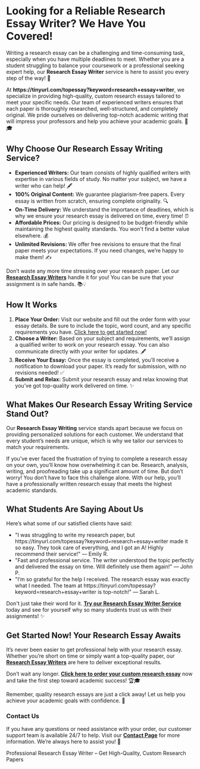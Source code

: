 <h1>Looking for a Reliable Research Essay Writer? We Have You Covered!</h1>

<p>Writing a research essay can be a challenging and time-consuming task, especially when you have multiple deadlines to meet. Whether you are a student struggling to balance your coursework or a professional seeking expert help, our <strong>Research Essay Writer</strong> service is here to assist you every step of the way! 🌟</p>

<p>At <strong>https://tinyurl.com/topessay?keyword=research+essay+writer</strong>, we specialize in providing high-quality, custom research essays tailored to meet your specific needs. Our team of experienced writers ensures that each paper is thoroughly researched, well-structured, and completely original. We pride ourselves on delivering top-notch academic writing that will impress your professors and help you achieve your academic goals. 💼🎓</p>

<h2>Why Choose Our Research Essay Writing Service?</h2>
<ul>
  <li><strong>Experienced Writers:</strong> Our team consists of highly qualified writers with expertise in various fields of study. No matter your subject, we have a writer who can help! 🖋️</li>
  <li><strong>100% Original Content:</strong> We guarantee plagiarism-free papers. Every essay is written from scratch, ensuring complete originality. 🔍</li>
  <li><strong>On-Time Delivery:</strong> We understand the importance of deadlines, which is why we ensure your research essay is delivered on time, every time! ⏰</li>
  <li><strong>Affordable Prices:</strong> Our pricing is designed to be budget-friendly while maintaining the highest quality standards. You won’t find a better value elsewhere. 💰</li>
  <li><strong>Unlimited Revisions:</strong> We offer free revisions to ensure that the final paper meets your expectations. If you need changes, we’re happy to make them! ✍️</li>
</ul>

<p>Don’t waste any more time stressing over your research paper. Let our <a href="https://tinyurl.com/topessay?keyword=research+essay+writer" target="_blank"><strong>Research Essay Writers</strong></a> handle it for you! You can be sure that your assignment is in safe hands. 📚💡</p>

<h2>How It Works</h2>
<ol>
  <li><strong>Place Your Order:</strong> Visit our website and fill out the order form with your essay details. Be sure to include the topic, word count, and any specific requirements you have. <a href="https://tinyurl.com/topessay?keyword=research+essay+writer" target="_blank">Click here to get started now!</a></li>
  <li><strong>Choose a Writer:</strong> Based on your subject and requirements, we’ll assign a qualified writer to work on your research essay. You can also communicate directly with your writer for updates. 🖋️</li>
  <li><strong>Receive Your Essay:</strong> Once the essay is completed, you’ll receive a notification to download your paper. It’s ready for submission, with no revisions needed! ✅</li>
  <li><strong>Submit and Relax:</strong> Submit your research essay and relax knowing that you’ve got top-quality work delivered on time. ✨</li>
</ol>

<h2>What Makes Our Research Essay Writing Service Stand Out?</h2>

<p>Our <strong>Research Essay Writing</strong> service stands apart because we focus on providing personalized solutions for each customer. We understand that every student’s needs are unique, which is why we tailor our services to match your requirements.</p>

<p>If you’ve ever faced the frustration of trying to complete a research essay on your own, you’ll know how overwhelming it can be. Research, analysis, writing, and proofreading take up a significant amount of time. But don’t worry! You don’t have to face this challenge alone. With our help, you’ll have a professionally written research essay that meets the highest academic standards.</p>

<h2>What Students Are Saying About Us</h2>

<p>Here’s what some of our satisfied clients have said:</p>

<ul>
  <li>"I was struggling to write my research paper, but https://tinyurl.com/topessay?keyword=research+essay+writer made it so easy. They took care of everything, and I got an A! Highly recommend their service!" — Emily R.</li>
  <li>"Fast and professional service. The writer understood the topic perfectly and delivered the essay on time. Will definitely use them again!" — John P.</li>
  <li>"I’m so grateful for the help I received. The research essay was exactly what I needed. The team at https://tinyurl.com/topessay?keyword=research+essay+writer is top-notch!" — Sarah L.</li>
</ul>

<p>Don't just take their word for it. <a href="https://tinyurl.com/topessay?keyword=research+essay+writer" target="_blank"><strong>Try our Research Essay Writer Service</strong></a> today and see for yourself why so many students trust us with their assignments! ✨</p>

<h2>Get Started Now! Your Research Essay Awaits</h2>

<p>It’s never been easier to get professional help with your research essay. Whether you’re short on time or simply want a top-quality paper, our <a href="https://tinyurl.com/topessay?keyword=research+essay+writer" target="_blank"><strong>Research Essay Writers</strong></a> are here to deliver exceptional results.</p>

<p>Don’t wait any longer. <a href="https://tinyurl.com/topessay?keyword=research+essay+writer" target="_blank"><strong>Click here to order your custom research essay</strong></a> now and take the first step toward academic success! 🏆🎓</p>

<p>Remember, quality research essays are just a click away! Let us help you achieve your academic goals with confidence. 💯</p>

<h3>Contact Us</h3>
<p>If you have any questions or need assistance with your order, our customer support team is available 24/7 to help. Visit our <a href="https://tinyurl.com/topessay?keyword=research+essay+writer" target="_blank"><strong>Contact Page</strong></a> for more information. We’re always here to assist you! 💬</p>
Professional Research Essay Writer – Get High-Quality, Custom Research Papers
